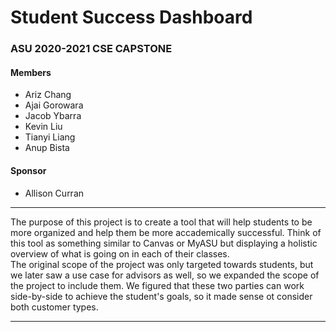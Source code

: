 # Student Success Dashboard  

### ASU 2020-2021 CSE CAPSTONE  

#### Members  

- Ariz Chang  
- Ajai Gorowara  
- Jacob Ybarra  
- Kevin Liu  
- Tianyi Liang  
- Anup Bista  

#### Sponsor  
- Allison Curran  

---  

The purpose of this project is to create a tool that will help students to be more organized and help them be more accademically successful. Think of this tool as something similar to Canvas or MyASU but displaying a holistic overview of what is going on in each of their classes.  
The original scope of the project was only targeted towards students, but we later saw a use case for advisors as well, so we expanded the scope of the project to include them. We figured that these two parties can work side-by-side to achieve the student's goals, so it made sense ot consider both customer types.  

---  

